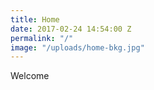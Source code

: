```yaml
---
title: Home
date: 2017-02-24 14:54:00 Z
permalink: "/"
image: "/uploads/home-bkg.jpg"
---
```


Welcome